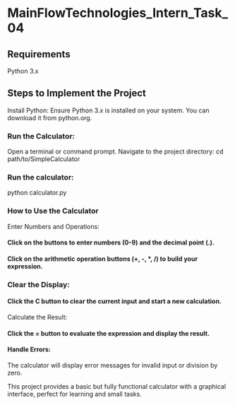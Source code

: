 # MainFlowTechnologies_Intern_Task_04
## Requirements
Python 3.x
## Steps to Implement the Project
Install Python: Ensure Python 3.x is installed on your system. You can download it from python.org.

### Run the Calculator:

Open a terminal or command prompt.
Navigate to the project directory:
cd path/to/SimpleCalculator

### Run the calculator:
python calculator.py


### How to Use the Calculator
Enter Numbers and Operations:

#### Click on the buttons to enter numbers (0-9) and the decimal point (.).
#### Click on the arithmetic operation buttons (+, -, *, /) to build your expression.
### Clear the Display:

#### Click the C button to clear the current input and start a new calculation.
Calculate the Result:

#### Click the = button to evaluate the expression and display the result.
#### Handle Errors:

The calculator will display error messages for invalid input or division by zero.


This project provides a basic but fully functional calculator with a graphical interface, perfect for learning and small tasks.
